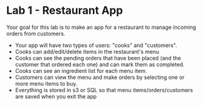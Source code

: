 # Lab 1 - Restaurant App
Your goal for this lab is to make an app for a restaurant to manage incoming orders from customers.

- Your app will have two types of users: "cooks" and "customers".
- Cooks can add/edit/delete items in the restaurant's menu
- Cooks can see the pending orders that have been placed (and the customer that ordered each one) and can mark them as completed.
- Cooks can see an ingredient list for each menu item.
- Customers can view the menu and make orders by selecting one or more menu items to buy.
- Everything is stored in s3 or SQL so that menu items/orders/customers are saved when you exit the app